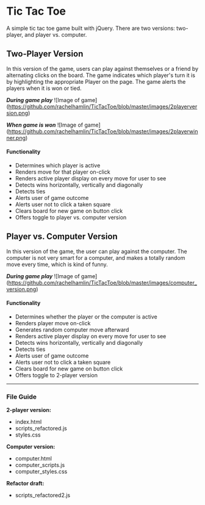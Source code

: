 # Tic Tac Toe

A simple tic tac toe game built with jQuery. There are two versions: two-player, and player vs. computer.

## Two-Player Version

In this version of the game, users can play against themselves or a friend by alternating clicks on the board.
The game indicates which player's turn it is by highlighting the appropriate Player on the page. The game alerts the players when it is won or tied.

_**During game play**_
![Image of game] (https://github.com/rachelhamlin/TicTacToe/blob/master/images/2playerversion.png)

_**When game is won**_
![Image of game] (https://github.com/rachelhamlin/TicTacToe/blob/master/images/2playerwinner.png)

#### Functionality
* Determines which player is active
* Renders move for that player on-click
* Renders active player display on every move for user to see
* Detects wins horizontally, vertically and diagonally
* Detects ties
* Alerts user of game outcome
* Alerts user not to click a taken square
* Clears board for new game on button click
* Offers toggle to player vs. computer version


## Player vs. Computer Version

In this version of the game, the user can play against the computer. The computer is not very smart for a computer, and
makes a totally random move every time, which is kind of funny.

_**During game play**_
![Image of game] (https://github.com/rachelhamlin/TicTacToe/blob/master/images/computer_version.png)

#### Functionality
* Determines whether the player or the computer is active
* Renders player move on-click
* Generates random computer move afterward
* Renders active player display on every move for user to see
* Detects wins horizontally, vertically and diagonally
* Detects ties
* Alerts user of game outcome
* Alerts user not to click a taken square
* Clears board for new game on button click
* Offers toggle to 2-player version

--------

### File Guide
**2-player version:**
* index.html
* scripts_refactored.js
* styles.css

**Computer version:**
* computer.html
* computer_scripts.js
* computer_styles.css

**Refactor draft:**
* scripts_refactored2.js
